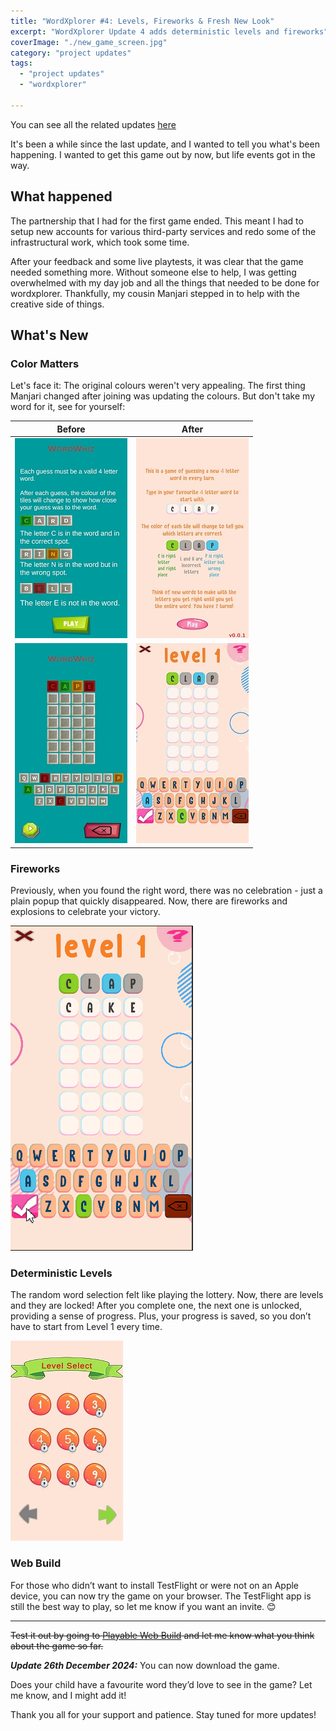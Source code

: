 ```yaml
---
title: "WordXplorer #4: Levels, Fireworks & Fresh New Look"
excerpt: "WordXplorer Update 4 adds deterministic levels and fireworks"
coverImage: "./new_game_screen.jpg"
category: "project updates"
tags:
  - "project updates"
  - "wordxplorer"

---
```


You can see all the related updates [here](/tags/wordxplorer)

It's been a while since the last update, and I wanted to tell you what's been happening. I wanted to get this game out by now, but life events got in the way.

## What happened

The partnership that I had for the first game ended. This meant I had to setup new accounts for various third-party services and redo some of the infrastructural work, which took some time.

After your feedback and some live playtests, it was clear that the game needed something more. Without someone else to help, I was getting overwhelmed with my day job and all the things that needed to be done for wordxplorer. Thankfully, my cousin Manjari stepped in to help with the creative side of things.

## What's New

### Color Matters

Let's face it: The original colours weren't very appealing. The first thing Manjari changed after joining was updating the colours. But don't take my word for it, see for yourself:

|                       Before                       |                       After                        |
|:--------------------------------------------------:|:--------------------------------------------------:|
| ![Old Instructions Screen](./old_instructions.jpg) | ![New Instructions Screen](./new_instructions.jpg) |
|     ![Old Game Screen](./old_game_screen.jpg)      |     ![New Game Screen](./new_game_screen.jpg)      |

### Fireworks

Previously, when you found the right word, there was no celebration - just a plain popup that quickly disappeared. Now, there are fireworks and explosions to celebrate your victory.

![Fireworks](./fireworks.gif)

### Deterministic Levels

The random word selection felt like playing the lottery. Now, there are levels and they are locked! After you complete one, the next one is unlocked, providing a sense of progress. Plus, your progress is saved, so you don’t have to start from Level 1 every time.

![Level Selection Screen](./level_screen.jpg)

### Web Build

For those who didn’t want to install TestFlight or were not on an Apple device, you can now try the game on your browser. The TestFlight app is still the best way to play, so let me know if you want an invite. 😊

---

~~Test it out by going to [Playable Web Build](https://golden-pony-d2c3f0.netlify.app/) and let me know what you think
about the game so far.~~

**_Update 26th December 2024:_** You can now download the game.

<?# AppStoreBadges AppStoreLinkText="Get WordXplorer on App Store" AppStoreLinkUrl="wordxplorer-guess-the-word/id6504664783" GooglePlayLinkText="Get WordXplorer on Play Store" GooglePlayLinkUrl="com.glhf.wordleforkids"/?>

Does your child have a favourite word they’d love to see in the game? Let me know, and I might add it!

Thank you all for your support and patience. Stay tuned for more updates!